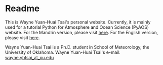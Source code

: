 # Readme

This is Wayne Yuan-Huai Tsai's personal website. Currently, it is mainly used for a tutorial Python for Atmosphere and Ocean Science (PyAOS) website. 
For the Mandrin version, please visit [here](https://wyhtsai.github.io/pyaos-wks/docs/index.html). 
For the English version, please visit [here](https://wyhtsai.github.io/pyaos_eng/docs/index.html).

Wayne Yuan-Huai Tsai is a Ph.D. student in School of Meteorology, the University of Oklahoma. 
Wayne Yuan-Huai Tsai's e-mail: [wayne.yhtsai_at_ou.edu](wayne.yhtsai@ou.edu)
